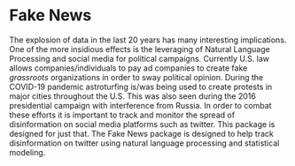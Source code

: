 # Fake News
The explosion of data in the last 20 years has many interesting implications. One of the more insidious effects is the leveraging of Natural Language Processing and social media for political campaigns. Currently U.S. law allows companies/individuals to pay ad companies to create fake _grassroots_ organizations in order to sway political opinion. During the COVID-19 pandemic astroturfing is/was being used to create protests in major cities throughout the U.S. This was also seen during the 2016 presidential campaign with interference from Russia. In order to combat these efforts it is important to track and monitor the spread of disinformation on social media platforms such as twitter. This package is designed for just that. The Fake News package is designed to help track disinformation on twitter using natural language processing and statistical modeling. 
